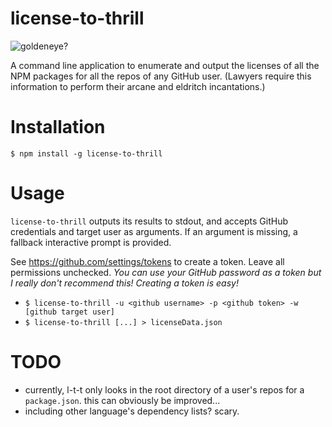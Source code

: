 # license-to-thrill

![goldeneye?](https://media.giphy.com/media/iu63aOVVFspQQ/giphy.gif)

A command line application to enumerate and output the licenses of all the NPM packages for all the repos of any GitHub user.
(Lawyers require this information to perform their arcane and eldritch incantations.)

# Installation

`$ npm install -g license-to-thrill`

# Usage

`license-to-thrill` outputs its results to stdout, and accepts GitHub credentials and target user as arguments. If an argument is missing, a fallback interactive prompt is provided.

See https://github.com/settings/tokens to create a token. Leave all permissions unchecked. _You can use your GitHub password as a token but I really don't recommend this! Creating a token is easy!_

- `$ license-to-thrill -u <github username> -p <github token> -w [github target user]`
- `$ license-to-thrill [...] > licenseData.json`

# TODO

- currently, l-t-t only looks in the root directory of a user's repos for a `package.json`. this can obviously be improved...
- including other language's dependency lists? scary.
